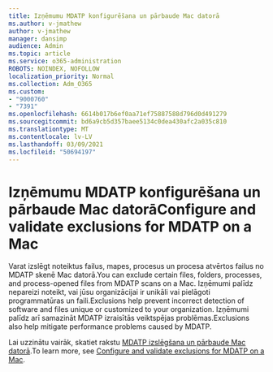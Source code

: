 ```yaml
---
title: Izņēmumu MDATP konfigurēšana un pārbaude Mac datorā
ms.author: v-jmathew
author: v-jmathew
manager: dansimp
audience: Admin
ms.topic: article
ms.service: o365-administration
ROBOTS: NOINDEX, NOFOLLOW
localization_priority: Normal
ms.collection: Adm_O365
ms.custom:
- "9000760"
- "7391"
ms.openlocfilehash: 6614b017b6ef0aa71ef75887588d796d0d491279
ms.sourcegitcommit: bd6a9cb5d357baee5134c0dea430afc2a035c810
ms.translationtype: MT
ms.contentlocale: lv-LV
ms.lasthandoff: 03/09/2021
ms.locfileid: "50694197"
---
```

# <a name="configure-and-validate-exclusions-for-mdatp-on-a-mac"></a><span data-ttu-id="e1bcb-102">Izņēmumu MDATP konfigurēšana un pārbaude Mac datorā</span><span class="sxs-lookup"><span data-stu-id="e1bcb-102">Configure and validate exclusions for MDATP on a Mac</span></span>

<span data-ttu-id="e1bcb-103">Varat izslēgt noteiktus failus, mapes, procesus un procesa atvērtos failus no MDATP skenē Mac datorā.</span><span class="sxs-lookup"><span data-stu-id="e1bcb-103">You can exclude certain files, folders, processes, and process-opened files from MDATP scans on a Mac.</span></span> <span data-ttu-id="e1bcb-104">Izņēmumi palīdz nepareizi noteikt, vai jūsu organizācijai ir unikāli vai pielāgoti programmatūras un faili.</span><span class="sxs-lookup"><span data-stu-id="e1bcb-104">Exclusions help prevent incorrect detection of software and files unique or customized to your organization.</span></span> <span data-ttu-id="e1bcb-105">Izņēmumi palīdz arī samazināt MDATP izraisītās veiktspējas problēmas.</span><span class="sxs-lookup"><span data-stu-id="e1bcb-105">Exclusions also help mitigate performance problems caused by MDATP.</span></span>

<span data-ttu-id="e1bcb-106">Lai uzzinātu vairāk, skatiet rakstu [MDATP izslēgšana un pārbaude Mac datorā](https://go.microsoft.com/fwlink/?linkid=2144616).</span><span class="sxs-lookup"><span data-stu-id="e1bcb-106">To learn more, see [Configure and validate exclusions for MDATP on a Mac](https://go.microsoft.com/fwlink/?linkid=2144616).</span></span>
